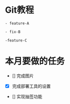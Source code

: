 # Git教程

    - feature-A

    - fix-B

    -feature-C
# 本月要做的任务
- [] 完成图片
- [x] 完成部署工具的设置
- [] 实现抽签功能
